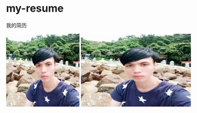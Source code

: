 # my-resume
我的简历


<img src="./jie.png" width="200" height="200" align=center />
<img src="./jie.png" width = "300" height = "200" alt="图片名称" align=center />

